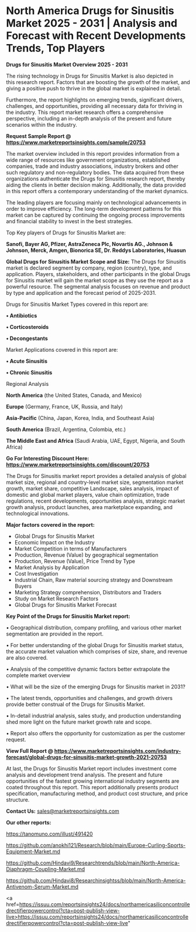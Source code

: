 # North America Drugs for Sinusitis Market 2025 - 2031 | Analysis and Forecast with Recent Developments Trends, Top Players

<Strong> Drugs for Sinusitis Market Overview 2025 - 2031</strong>

The rising technology in Drugs for Sinusitis Market is also depicted in this research report. Factors that are boosting the growth of the market, and giving a positive push to thrive in the global market is explained in detail.

Furthermore, the report highlights on emerging trends, significant drivers, challenges, and opportunities, providing all necessary data for thriving in the industry. This report market research offers a comprehensive perspective, including an in-depth analysis of the present and future scenarios within the industry.

<strong>Request Sample Report @ <a href=https://www.marketreportsinsights.com/sample/20753>https://www.marketreportsinsights.com/sample/20753</a></strong>

The market overview included in this report provides information from a wide range of resources like government organizations, established companies, trade and industry associations, industry brokers and other such regulatory and non-regulatory bodies. The data acquired from these organizations authenticate the Drugs for Sinusitis research report, thereby aiding the clients in better decision making. Additionally, the data provided in this report offers a contemporary understanding of the market dynamics.

The leading players are focusing mainly on technological advancements in order to improve efficiency. The long-term development patterns for this market can be captured by continuing the ongoing process improvements and financial stability to invest in the best strategies.

Top Key players of Drugs for Sinusitis Market are:

<strong>Sanofi, Bayer AG, Pfizer, AstraZeneca Plc, Novartis AG., Johnson & Johnson, Merck, Amgen, Bionorica SE, Dr. Reddys Laboratories, Huasun</strong>

<strong><b>Global Drugs for Sinusitis Market Scope and Size:</b></strong>
The Drugs for Sinusitis market is declared segment by company, region (country), type, and application. Players, stakeholders, and other participants in the global Drugs for Sinusitis market will gain the market scope as they use the report as a powerful resource. The segmental analysis focuses on revenue and product by type and application and the forecast period of 2025-2031.

Drugs for Sinusitis Market Types covered in this report are:

<strong>• Antibiotics

• Corticosteroids

• Decongestants</strong>

Market Applications covered in this report are:

<strong>• Acute Sinusitis

• Chronic Sinusitis</strong> 

Regional Analysis

<strong>North America</strong> (the United States, Canada, and Mexico)

<strong>Europe</strong> (Germany, France, UK, Russia, and Italy)

<strong>Asia-Pacific</strong> (China, Japan, Korea, India, and Southeast Asia)

<strong>South America</strong> (Brazil, Argentina, Colombia, etc.)

<strong>The Middle East and Africa</strong> (Saudi Arabia, UAE, Egypt, Nigeria, and South Africa)

<strong>Go For Interesting Discount Here: <a href=https://www.marketreportsinsights.com/discount/20753>https://www.marketreportsinsights.com/discount/20753</a></strong>

The Drugs for Sinusitis market report provides a detailed analysis of global market size, regional and country-level market size, segmentation market growth, market share, competitive Landscape, sales analysis, impact of domestic and global market players, value chain optimization, trade regulations, recent developments, opportunities analysis, strategic market growth analysis, product launches, area marketplace expanding, and technological innovations.

<strong><b>Major factors covered in the report:</b></strong>
<ul>
  <li>Global Drugs for Sinusitis Market </li>
  <li>Economic Impact on the Industry</li>
  <li>Market Competition in terms of Manufacturers</li>
  <li>Production, Revenue (Value) by geographical segmentation</li>
  <li>Production, Revenue (Value), Price Trend by Type</li>
  <li>Market Analysis by Application</li>
  <li>Cost Investigation</li>
  <li>Industrial Chain, Raw material sourcing strategy and Downstream Buyers</li>
  <li>Marketing Strategy comprehension, Distributors and Traders</li>
  <li>Study on Market Research Factors</li>
  <li>Global Drugs for Sinusitis Market Forecast</li>
</ul>

<strong><b>Key Point of the Drugs for Sinusitis Market report:</b></strong>

• Geographical distribution, company profiling, and various other market segmentation are provided in the report.

• For better understanding of the global Drugs for Sinusitis market status, the accurate market valuation which comprises of size, share, and revenue are also covered.

• Analysis of the competitive dynamic factors better extrapolate the complete market overview

• What will be the size of the emerging Drugs for Sinusitis market in 2031?

• The latest trends, opportunities and challenges, and growth drivers provide better construal of the Drugs for Sinusitis Market.

• In-detail industrial analysis, sales study, and production understanding shed more light on the future market growth rate and scope.

• Report also offers the opportunity for customization as per the customer request.

<strong><b>View Full Report @ <a href=https://www.marketreportsinsights.com/industry-forecast/global-drugs-for-sinusitis-market-growth-2021-20753>https://www.marketreportsinsights.com/industry-forecast/global-drugs-for-sinusitis-market-growth-2021-20753</a></b></strong>


At last, the Drugs for Sinusitis Market report includes investment come analysis and development trend analysis. The present and future opportunities of the fastest growing international industry segments are coated throughout this report. This report additionally presents product specification, manufacturing method, and product cost structure, and price structure.

<strong>Contact Us:</strong>
sales@marketreportsinsights.com

<strong>Our other reports:</strong>

<a href=https://tanomuno.com/illust/491420>https://tanomuno.com/illust/491420</a>

<a href=https://github.com/anokhi121/Research/blob/main/Europe-Curling-Sports-Equipment-Market.md>https://github.com/anokhi121/Research/blob/main/Europe-Curling-Sports-Equipment-Market.md</a>

<a href=https://github.com/Hindavi9/Researchtrends/blob/main/North-America-Diaphragm-Coupling-Market.md>https://github.com/Hindavi9/Researchtrends/blob/main/North-America-Diaphragm-Coupling-Market.md</a>

<a href=https://github.com/Hindavi8/Researchinsightss/blob/main/North-America-Antivenom-Serum-Market.md>https://github.com/Hindavi8/Researchinsightss/blob/main/North-America-Antivenom-Serum-Market.md</a>

<a href=https://issuu.com/reportsinsights24/docs/northamericasiliconcontrolledrectifierpowercontrol?cta=post-publish-view-live>https://issuu.com/reportsinsights24/docs/northamericasiliconcontrolledrectifierpowercontrol?cta=post-publish-view-live</a>"
